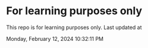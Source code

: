 # For learning purposes only
This repo is for learning purposes only.
Last updated at

Monday, February 12, 2024 10:32:11 PM

